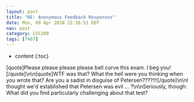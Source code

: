 ```yaml
---
layout: post
title: "RE: Anonymous Feedback Responses"
date: Mon, 09 Apr 2018 22:16:51 EDT
nav: post
category: CSC209
tags: [7467]
---
```


* content
{:toc}

[quote]Please please please please bell curve this exam. I beg you![/quote]\n\n[quote]WTF was that? What the hell were you thinking when you wrote that? Are you a sadist in disguise of Petersen????!!![/quote]\n\nI thought we'd established that Petersen was evil ... ?\n\nSeriously, though: What did you find particularly challenging about that test?
<!-- more -->
<p></p>
